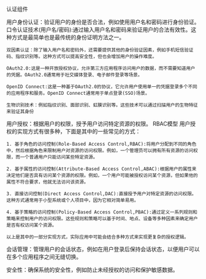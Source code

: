 认证组件


用户身份认证：验证用户的身份是否合法，例如使用用户名和密码进行身份验证。
    口令认证技术(用户名/密码):通过输入用户名和密码来验证用户的合法有效性。这种方式是最简单也是最传统的身份证明方法之一。

    双因素认证：除了输入用户名和密码外，还需要提供其他的身份验证因素，例如手机短信验证码、指纹识别等。这种方式可以提高安全性，但也会增加用户的操作难度。

    OAuth2.0:这是一种开放授权协议，允许第三方应用程序访问用户的数据，而不需要知道用户的凭据。OAuth2.0通常用于社交媒体登录、电子邮件登录等场景。

    OpenID Connect:这是一种基于OAuth2.0的协议，它允许用户使用单一的凭据登录多个不同的应用程序和服务。OpenID Connect通常用于单点登录(SSO)场景。

    生物识别技术：例如指纹识别、面部识别、虹膜识别等。这些技术可以通过扫描用户的生物特征来验证其身份

用户授权：根据用户的权限，授予用户访问特定资源的权限。 RBAC模型 
    用户授权的实现方式有很多种，下面是其中的一些常见的方式：

    1. 基于角色的访问控制(Role-Based Access Control,RBAC):将用户分配到不同的角色中，然后根据角色来限制用户对资源的访问权限。例如，一个管理员可以拥有所有资源的访问权限，而一个普通用户只能访问某些特定资源。

    2. 基于属性的访问控制(Attribute-Based Access Control,ABAC):根据用户的属性来决定他们是否具有访问某个资源的权限。例如，一个用户可能被授权访问某个资源，但如果他的属性不符合要求，他就无法访问该资源。

    3. 直接访问控制(Direct Access Control,DAC):直接授予用户对特定资源的访问权限。这种方式通常用于小型系统或个人项目中，因为它相对简单易用。

    4. 基于策略的访问控制(Policy-Based Access Control,PBAC):通过定义一系列规则和策略来控制用户的访问权限。这些规则和策略可以基于时间、地点、设备等多种因素来确定用户是否有权访问某个资源。

    以上是其中的一部分实现方式，实际应用中可能会结合多种方式来实现更复杂的授权逻辑。

会话管理：管理用户的会话状态，例如在用户登录后保持会话状态，以便用户可以在多个应用程序之间无缝切换。

安全性：确保系统的安全性，例如防止未经授权的访问和保护敏感数据。